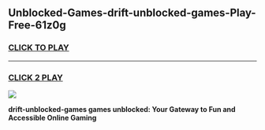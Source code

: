 
## Unblocked-Games-drift-unblocked-games-Play-Free-61z0g
<h3>
<a href="https://premium76.site?title=drift-unblocked-games&ref=18A">CLICK TO PLAY</a></h3>
<hr>

<h3>
<a href="https://premium76.site?title=drift-unblocked-games&ref=18A">CLICK 2 PLAY</a>
  
</h3>

<a href="https://premium76.site?title=drift-unblocked-games&ref=18A"><img src="https://clearcache.store/games.png"></a>


**drift-unblocked-games games unblocked: Your Gateway to Fun and Accessible Online Gaming**
